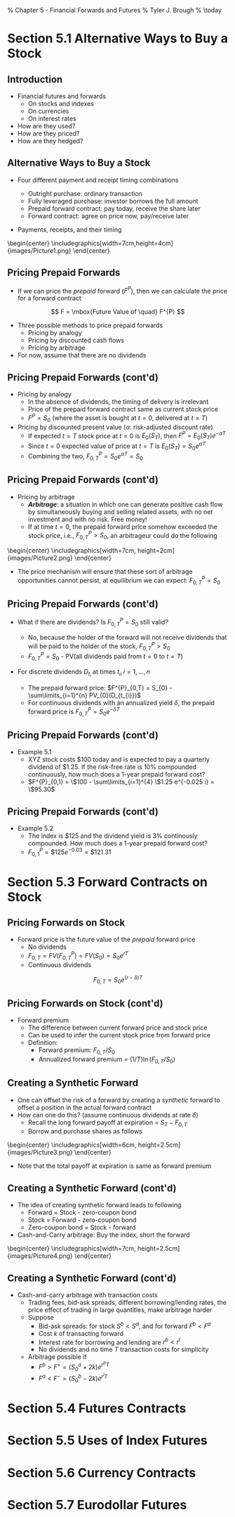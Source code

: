 % Chapter 5 - Financial Forwards and Futures 
% Tyler J. Brough
% \today

# Section 5.1 Alternative Ways to Buy a Stock 

## Introduction

- Financial futures and forwards
	- On stocks and indexes
	- On currencies
	- On interest rates
- How are they used?
- How are they priced?
- How are they hedged?


## Alternative Ways to Buy a Stock

- Four different payment and receipt timing combinations
	- Outright purchase: ordinary transaction
	- Fully leveraged purchase: investor borrows the full amount
	- Prepaid forward contract: pay today, receive the share later
	- Forward contract: agree on price now, pay/receive later

- Payments, receipts, and their timing

\begin{center}
 \includegraphics[width=7cm,height=4cm]{images/Picture1.png}
\end{center}


## Pricing Prepaid Forwards

- If we can price the _prepaid_ forward ($F^{P}$), then we can calculate the price
  for a forward contract

$$ 
F = \mbox{Future Value of \quad} F^{P}
$$

- Three possible methods to price prepaid forwards
	- Pricing by analogy
	- Pricing by discounted cash flows
	- Pricing by arbitrage
- For now, assume that there are no dividends


## Pricing Prepaid Forwards (cont'd)

- Pricing by analogy
	- In the absence of dividends, the timing of delivery is irrelevant
	- Price of the prepaid forward contract same as current stock price
	- $F^{P} = S_{0}$ (where the asset is bought at $t=0$, delivered at $t=T$)
- Pricing by discounted present value ($\alpha$: risk-adjusted discount rate)
	- If expected $t=T$ stock price at $t=0$ is $E_{0}(S_{T})$, then $F^{P} = E_{0}(S_{T}) e^{-\alpha T}$
	- Since $t=0$ expected value of price at $t=T$ is $E_{0}(S_{T}) = S_{0}e^{\alpha T}$
	- Combining the two, $F^{P}_{0,T} = S_{0} e^{\alpha T} = S_{0}$


## Pricing Prepaid Forwards (cont'd)

- Pricing by arbitrage
	- ___Arbitrage___: a situation in which one can generate positive cash flow by simultaneously buying
	  and selling related assets, with no net investment and with no risk. Free money!
	- If at time $t=0$, the prepaid forward price somehow exceeded the stock price, i.e., $F^{P}_{0,T} > S_{0}$,
	  an arbitrageur could do the following

\begin{center}
  \includegraphics[width=7cm, height=2cm]{images/Picture2.png}
\end{center}

- The price mechanism will ensure that these sort of arbitrage opportunities cannot persist,
  at equilibrium we can expect: $F^{P}_{0,T} = S_{0}$


## Pricing Prepaid Forwards (cont'd)

- What if there are dividends? Is $F^{P}_{0,T} = S_{0}$ still valid?
	- No, because the holder of the forward will not receive dividends that will be paid to the
	  holder of the stock, $F^{P}_{0,T} > S_{0}$ 
	- $F^{P}_{0,T} = S_{0}$ - PV(all dividends paid from $t=0$ to $t=T$)

- For discrete dividends $D_{t_{i}}$ at times $t_{i}, i = 1, \ldots, n$
	- The prepaid forward price: $F^{P}_{0,T} = S_{0} - \sum\limits_{i=1}^{n} PV_{0}(D_{t_{i}})$
	- For continuous dividends with an annualized yield $\delta$, the prepaid forward price is $F^{P}_{0,T} = S_{0} e^{-\delta T}$


## Pricing Prepaid Forwards (cont'd)

- Example 5.1
	- XYZ stock costs $\$100$ today and is expected to pay a quarterly dividend of $\$1.25$. 
	  If the risk-free rate is $10\%$ compounded continuously, how much does a $1$-year 
	  prepaid forward cost?
	- $F^{P}_{0,1} = \$100 - \sum\limits_{i=1}^{4} \$1.25 e^{-0.025 i} = \$95.30$


## Pricing Prepaid Forwards (cont'd)

- Example 5.2
	- The index is $\$125$ and the dividend yield is $3\%$ continously compounded. How
	  much does a $1$-year prepaid forward cost?
	- $F^{P}_{0,1} = \$125 e^{-0.03} = \$121.31$


# Section 5.3 Forward Contracts on Stock

## Pricing Forwards on Stock

- Forward price is the future value of the _prepaid_ forward price
	- No dividends
	- $F_{0,T} = FV(F^{P}_{0,T}) = FV(S_{0}) = S_{0}e^{rT}$
	- Continuous dividends

$$
F_{0,T} = S_{0} e^{(r - \delta)T}
$$


## Pricing Forwards on Stock (cont'd)

- Forward premium 
	- The difference between current forward price and stock price
	- Can be used to infer the current stock price from forward price
	- Definition:
		+ Forward premium: $F_{0,T} / S_{0}$
		+ Annualized forward premium = $(1/T) \ln{(F_{0,T}/S_{0})}$


## Creating a Synthetic Forward

- One can offset the risk of a forward by creating a _synthetic_ forward to offset a 
  position in the actual forward contract
- How can one do this? (assume continuous dividends at rate $\delta$)
	- Recall the long forward payoff at expiration = $S_{T} - F_{0,T}$
	- Borrow and purchase shares as follows

\begin{center}
 \includegraphics[width=6cm, height=2.5cm]{images/Picture3.png}
\end{center}

- Note that the total payoff at expiration is same as forward premium


## Creating a Synthetic Forward (cont'd)

- The idea of creating synthetic forward leads to following
	- Forward = Stock - zero-coupon bond
	- Stock = Forward - zero-coupon bond
	- Zero-coupon bond = Stock - forward
- Cash-and-Carry arbitrage: Buy the index, short the forward

\begin{center}
 \includegraphics[width=7cm, height=2.5cm]{images/Picture4.png}
\end{center}



## Creating a Synthetic Forward (cont'd) 

- Cash-and-carry arbitrage with transaction costs
	- Trading fees, bid-ask spreads, different
	  borrowing/lending rates, the price effect of trading in 
	  large quantities, make arbitrage harder
	- Suppose
		+ Bid-ask spreads: for stock $S^{b} < S^{a}$, and for forward $F^{b} < F^{a}$
		+ Cost $k$ of transacting forward
		+ Interest rate for borrowing and lending are $r^{b} < r^{l}$
		+ No dividends and no time $T$ transaction costs for simplicity
	- Arbitrage possible if
		+ $F^{b} > F^{+} = (S_{0}^{a} + 2k) e^{r^{b}T}$
		+ $F^{a} < F^{-} = (S_{0}^{b} - 2k) e^{r^{l}T}$



# Section 5.4 Futures Contracts


# Section 5.5 Uses of Index Futures


# Section 5.6 Currency Contracts


# Section 5.7 Eurodollar Futures



